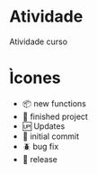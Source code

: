 # Atividade
Atividade curso 

# Ìcones
- :package: new functions
- :balloon: finished project
- :up: Updates
- :school_satchel: initial commit
- :beetle: bug fix
- :checkered_flag: release
